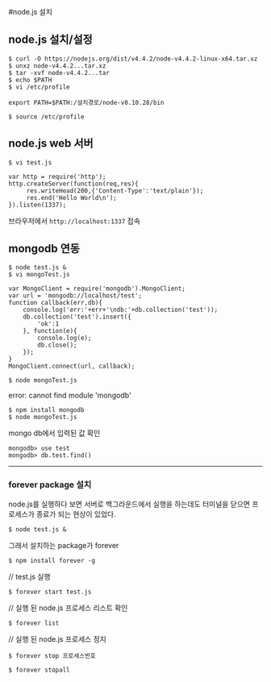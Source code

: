 #node.js 설치
## node.js 설치/설정

```shell
$ curl -O https://nodejs.org/dist/v4.4.2/node-v4.4.2-linux-x64.tar.xz
$ unxz node-v4.4.2...tar.xz
$ tar -xvf node-v4.4.2...tar
$ echo $PATH
$ vi /etc/profile
```

```vi
export PATH=$PATH:/설치경로/node-v0.10.28/bin
```

`$ source /etc/profile`

## node.js web 서버

`$ vi test.js`
```shell
var http = require('http');
http.createServer(function(req,res){
     res.writeHead(200,{'Content-Type':'text/plain'});
     res.end('Hello World\n');
}).listen(1337);
```
브라우저에서 `http://localhost:1337` 접속

## mongodb 연동

```shell
$ node test.js &
$ vi mongoTest.js
```
```vi
var MongoClient = require('mongodb').MongoClient;
var url = 'mongodb://localhost/test';
function callback(err,db){
	console.log('err:'+err+'\ndb:'+db.collection('test'));
	db.collection('test').insert({
		'ok':1
	}, function(e){
		console.log(e);
		db.close();
	});
}
MongoClient.connect(url, callback);
```
`$ node mongoTest.js`


error: cannot find module 'mongodb'
```shell
$ npm install mongodb
$ node mongoTest.js
```

mongo db에서 입력된 값 확인
```shell
mongodb> use test
mongodb> db.test.find()
```

_ _ _


### forever package 설치
node.js를 실행하다 보면 서버로 백그라운드에서 실행을 하는데도 터미널을 닫으면 프로세스가 종료가 되는 현상이 있었다.

`$ node test.js &`

그래서 설치하는 package가 forever

`$ npm install forever -g`

// test.js 실행

`$ forever start test.js`

// 실행 된 node.js 프로세스 리스트 확인

`$ forever list`

// 실행 된 node.js 프로세스 정지

`$ forever stop 프로세스번호`

`$ forever stopall`
